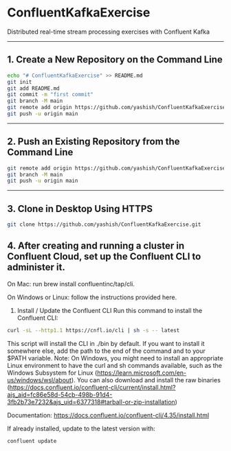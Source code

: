 # ConfluentKafkaExercise

Distributed real-time stream processing exercises with Confluent Kafka

---

## 1. Create a New Repository on the Command Line

```sh
echo "# ConfluentKafkaExercise" >> README.md
git init
git add README.md
git commit -m "first commit"
git branch -M main
git remote add origin https://github.com/yashish/ConfluentKafkaExercise.git
git push -u origin main
```

---

## 2. Push an Existing Repository from the Command Line

```sh
git remote add origin https://github.com/yashish/ConfluentKafkaExercise.git
git branch -M main
git push -u origin main
```

---

## 3. Clone in Desktop Using HTTPS

```sh
git clone https://github.com/yashish/ConfluentKafkaExercise.git
```

## 4. After creating and running a cluster in Confluent Cloud, set up the Confluent CLI to administer it.

On Mac: run brew install confluentinc/tap/cli.

On Windows or Linux: follow the instructions provided here.

1. Install / Update the Confluent CLI
Run this command to install the Confluent CLI:

```sh
curl -sL --http1.1 https://cnfl.io/cli | sh -s -- latest
```

This script will install the CLI in ./bin by default. If you want to install it somewhere else, add the path to the end of the command and to your $PATH variable.
Note: On Windows, you might need to install an appropriate Linux environment to have the curl and sh commands available, such as the Windows Subsystem for Linux (https://learn.microsoft.com/en-us/windows/wsl/about). You can also download and install the raw binaries (https://docs.confluent.io/confluent-cli/current/install.html?ajs_aid=fc86e58d-54cb-498b-91d4-3fb2b73e7232&ajs_uid=6377318#tarball-or-zip-installation)

Documentation: https://docs.confluent.io/confluent-cli/4.35/install.html

If already installed, update to the latest version with:

```sh
confluent update
```